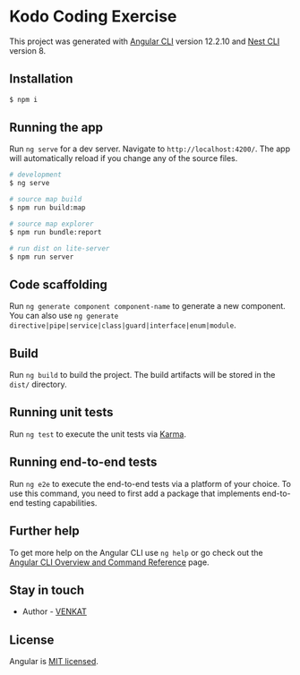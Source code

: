 # Kodo Coding Exercise

This project was generated with [Angular CLI](https://github.com/angular/angular-cli) version 12.2.10 and [Nest CLI](https://docs.nestjs.com/cli/overview) version 8.

## Installation

```bash
$ npm i
```

## Running the app

Run `ng serve` for a dev server. Navigate to `http://localhost:4200/`. The app will automatically reload if you change any of the source files.

```bash
# development
$ ng serve

# source map build
$ npm run build:map

# source map explorer
$ npm run bundle:report

# run dist on lite-server
$ npm run server
```

## Code scaffolding

Run `ng generate component component-name` to generate a new component. You can also use `ng generate directive|pipe|service|class|guard|interface|enum|module`.

## Build

Run `ng build` to build the project. The build artifacts will be stored in the `dist/` directory.

## Running unit tests

Run `ng test` to execute the unit tests via [Karma](https://karma-runner.github.io).

## Running end-to-end tests

Run `ng e2e` to execute the end-to-end tests via a platform of your choice. To use this command, you need to first add a package that implements end-to-end testing capabilities.

## Further help

To get more help on the Angular CLI use `ng help` or go check out the [Angular CLI Overview and Command Reference](https://angular.io/cli) page.

## Stay in touch

- Author - [VENKAT](https://www.linkedin.com/in/itzvenkat)

## License

  Angular is [MIT licensed](https://angular.io/license).